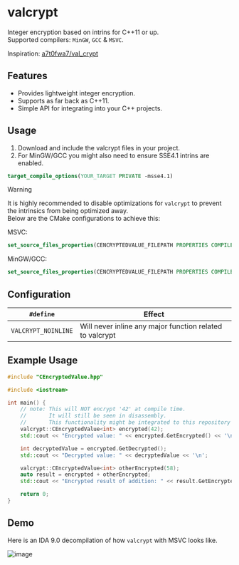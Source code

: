 # valcrypt

Integer encryption based on intrins for C++11 or up.<br/>
Supported compilers: `MinGW`, `GCC` & `MSVC`.

Inspiration: [a7t0fwa7/val_crypt](https://github.com/a7t0fwa7/val_crypt)

## Features

- Provides lightweight integer encryption.
- Supports as far back as C++11.
- Simple API for integrating into your C++ projects.

## Usage

1. Download and include the valcrypt files in your project.
2. For MinGW/GCC you might also need to ensure SSE4.1 intrins are enabled.
```cmake
target_compile_options(YOUR_TARGET PRIVATE -msse4.1)
```

> [!WARNING]
>It is highly recommended to disable optimizations for `valcrypt` to prevent the intrinsics from being optimized away.<br/>
>Below are the CMake configurations to achieve this:

MSVC:
```cmake
set_source_files_properties(CENCRYPTEDVALUE_FILEPATH PROPERTIES COMPILE_OPTIONS "/Od")
```

MinGW/GCC:
```cmake
set_source_files_properties(CENCRYPTEDVALUE_FILEPATH PROPERTIES COMPILE_OPTIONS "-O0")
```
## Configuration

| `#define`                                 | Effect                                                                                  |
| ----------------------------------------- | --------------------------------------------------------------------------------------- |
| `VALCRYPT_NOINLINE`                       | Will never inline any major function related to valcrypt                                |

## Example Usage

```cpp
#include "CEncryptedValue.hpp"

#include <iostream>

int main() {
    // note: This will NOT encrypt '42' at compile time.
    //       It will still be seen in disassembly.
    //       This functionality might be integrated to this repository soon.
    valcrypt::CEncryptedValue<int> encrypted(42);
    std::cout << "Encrypted value: " << encrypted.GetEncrypted() << '\n';

    int decryptedValue = encrypted.GetDecrypted();
    std::cout << "Decrypted value: " << decryptedValue << '\n';

    valcrypt::CEncryptedValue<int> otherEncrypted(58);
    auto result = encrypted + otherEncrypted;
    std::cout << "Encrypted result of addition: " << result.GetEncrypted() << '\n';

    return 0;
}
```

## Demo

Here is an IDA 9.0 decompilation of how `valcrypt` with MSVC looks like.

![image](https://github.com/user-attachments/assets/d288101d-c0d2-407f-8660-76c127312341)
